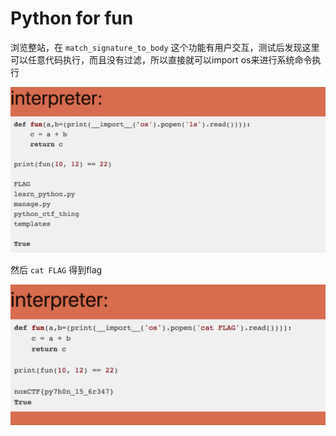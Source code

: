 # Python for fun

浏览整站，在 `match_signature_to_body` 这个功能有用户交互，测试后发现这里可以任意代码执行，而且没有过滤，所以直接就可以import os来进行系统命令执行

![](./images/1.png)

然后 `cat FLAG` 得到flag

![](./images/2.png)
